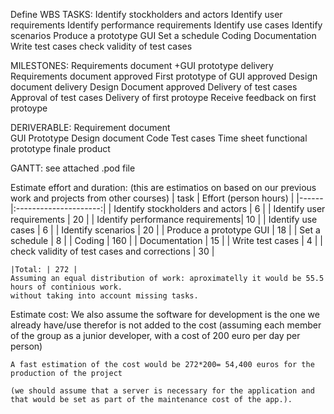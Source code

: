 Define WBS
TASKS:
	Identify stockholders and actors
	Identify user requirements
	Identify performance requirements
	Identify use cases
	Identify scenarios
	Produce a prototype GUI
	Set a schedule
	Coding
	Documentation
	Write test cases
	check validity of test cases



MILESTONES:
	Requirements document +GUI prototype delivery
	Requirements document approved
	First prototype of GUI approved
	Design document delivery
	Design Document approved
	Delivery of test cases
	Approval of test cases
	Delivery of first protoype
	Receive feedback on first protoype



DERIVERABLE:
	Requirement document	
	GUI Prototype
	Design document
	Code
	Test cases
	Time sheet
	functional prototype
	finale product

GANTT: see attached .pod file

Estimate effort and duration:
(this are estimatios on based on our previous work and projects from other courses)
	| task 	| Effort (person hours) |
	|------|:---------------------:|
	| Identify stockholders and actors | 6 |
	| Identify user requirements | 20 |
	| Identify performance requirements| 10 |
	| Identify use cases | 6 |
	| Identify scenarios | 20 |
	| Produce a prototype GUI | 18 |
	| Set a schedule | 8 |
	| Coding | 160 |
	| Documentation | 15 |
	| Write test cases | 4 |
	| check validity of test cases and corrections | 30 |

	|Total: | 272 |
	Assuming an equal distribution of work: aproximatelly it would be 55.5 hours of continious work.
	without taking into account missing tasks.


Estimate cost:
	We also assume the software for development is the one we already have/use therefor is not added to the cost
	(assuming each member of the group as a junior developer, with a cost of 200 euro per day per person)

	A fast estimation of the cost would be 272*200= 54,400 euros for the production of the project

	(we should assume that a server is necessary for the application and that would be set as part of the maintenance cost of the app.).